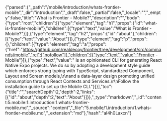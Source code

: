 {"parsed":{"_path":"/mobile/introduction/whats-frontier-mobile","_dir":"introduction","_draft":false,"_partial":false,"_locale":"","_empty":false,"title":"What is Frontier - Mobile?","description":"","body":{"type":"root","children":[{"type":"element","tag":"h1","props":{"id":"what-is-frontier-mobile"},"children":[{"type":"text","value":"What is Frontier - Mobile?"}]},{"type":"element","tag":"h2","props":{"id":"about"},"children":[{"type":"text","value":"About"}]},{"type":"element","tag":"p","props":{},"children":[{"type":"element","tag":"a","props":{"href":"https://github.com/realdecoy/frontier/tree/development/src/commands/mobile","rel":["nofollow"]},"children":[{"type":"text","value":"Frontier - Mobile"}]},{"type":"text","value":" is an opinionated CLI for generating React Native Expo projects. We do so by adopting a development style guide which enforces strong typing with TypeScript, standardized Component, Layout and Screen models,\r\nand a data-layer design promoting unified consumption through React Contexts and Services.\r\nFollow the installation guide to set up the Mobile CLI."}]}],"toc":{"title":"","searchDepth":2,"depth":2,"links":[{"id":"about","depth":2,"text":"About"}]}},"_type":"markdown","_id":"content:5.mobile:1.introduction:1.whats-frontier-mobile.md","_source":"content","_file":"5.mobile/1.introduction/1.whats-frontier-mobile.md","_extension":"md"},"hash":"aI4h0Laxcn"}